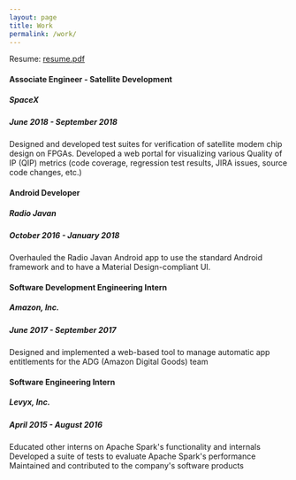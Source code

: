 ```yaml
---
layout: page
title: Work
permalink: /work/
---
```


Resume: <a href="http://www.arashnabili.com/assets/resume.pdf">resume.pdf</a>

#### Associate Engineer - Satellite Development
##### SpaceX
##### June 2018 - September 2018
Designed and developed test suites for verification of satellite modem chip design on FPGAs.
Developed a web portal for visualizing various Quality of IP (QIP) metrics (code coverage, regression test results, JIRA issues, source code changes, etc.)

#### Android Developer
##### Radio Javan
##### October 2016 - January 2018
Overhauled the Radio Javan Android app to use the standard Android framework and to have a Material Design-compliant UI.

#### Software Development Engineering Intern
##### Amazon, Inc.
##### June 2017 - September 2017
Designed and implemented a web-based tool to manage automatic app entitlements for the ADG (Amazon Digital Goods) team

#### Software Engineering Intern
##### Levyx, Inc.
##### April 2015 - August 2016
Educated other interns on Apache Spark's functionality and internals  
Developed a suite of tests to evaluate Apache Spark's performance  
Maintained and contributed to the company's software products
